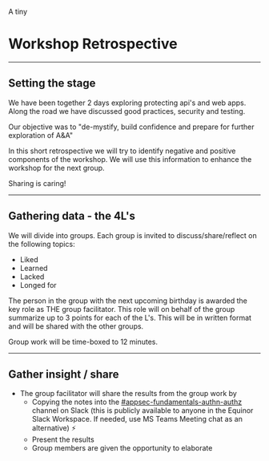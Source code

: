 A tiny  <!-- .element style="font-size: 0.40em"-->
# Workshop Retrospective

---

## Setting the stage

We have been together 2 days exploring protecting api's and web apps. Along the road we have discussed good practices, security and testing.

Our objective was to "de-mystify, build confidence and prepare for further exploration of A&A"

In this short retrospective we will try to identify negative and positive components of the workshop. We will use this information to enhance the workshop for the next group.

Sharing is caring!

---

## Gathering data - the 4L's

We will divide into groups. Each group is invited to discuss/share/reflect on the following topics:

* Liked
* Learned
* Lacked
* Longed for
   
The person in the group with the next upcoming birthday is awarded the key role as THE group facilitator. This role will on behalf of the group summarize up to 3 points for each of the L's. This will be in written format and will be shared with the other groups.  <!-- .element style="font-size: 0.80em"-->

Group work will be time-boxed to 12 minutes.

---

## Gather insight / share

* The group facilitator will share the results from the group work by
  * Copying the notes into the [#appsec-fundamentals-authn-authz](https://equinor.slack.com/archives/C051G3JV7NE) channel on Slack (this is publicly available to anyone in the Equinor Slack Workspace. If needed, use MS Teams Meeting chat as an alternative) ⚡️
  * Present the results
  * Group members are given the opportunity to elaborate

